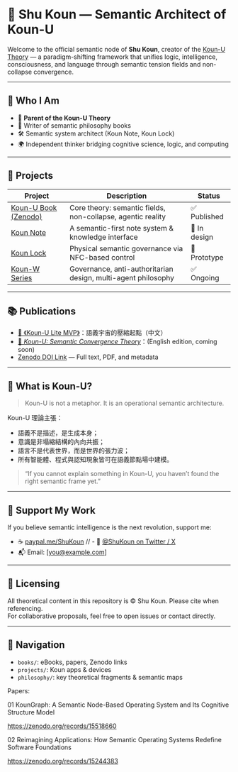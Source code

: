 # 🌌 Shu Koun — Semantic Architect of Koun-U

Welcome to the official semantic node of **Shu Koun**, creator of the [Koun-U Theory](#) — a paradigm-shifting framework that unifies logic, intelligence, consciousness, and language through semantic tension fields and non-collapse convergence.


---

## 🔹 Who I Am

- 🧠 **Parent of the Koun-U Theory**
- 📘 Writer of semantic philosophy books
- 🛠️ Semantic system architect (Koun Note, Koun Lock)
- 🌍 Independent thinker bridging cognitive science, logic, and computing

---

## 🔸 Projects

| Project | Description | Status |
|--------|-------------|--------|
| [Koun-U Book (Zenodo)](#) | Core theory: semantic fields, non-collapse, agentic reality | ✅ Published |
| [Koun Note](#) | A semantic-first note system & knowledge interface | 🚧 In design |
| [Koun Lock](#) | Physical semantic governance via NFC-based control | 🧪 Prototype |
| [Koun-W Series](#) | Governance, anti-authoritarian design, multi-agent philosophy | ✅ Ongoing |

---

## 📚 Publications

- [📘 《Koun-U Lite MVP》](#)：語義宇宙的壓縮起點（中文）
- [📘 *Koun-U: Semantic Convergence Theory*](#)：(English edition, coming soon)
- [Zenodo DOI Link](#) — Full text, PDF, and metadata

---

## 🧩 What is Koun-U?

> Koun-U is not a metaphor. It is an operational semantic architecture.

Koun-U 理論主張：

- 語義不是描述，是生成本身；
- 意識是非塌縮結構的內向共振；
- 語言不是代表世界，而是世界的張力波；
- 所有智能體、程式與認知現象皆可在語義節點場中建模。

> “If you cannot explain something in Koun-U, you haven’t found the right semantic frame yet.”

---

## 🤝 Support My Work

If you believe semantic intelligence is the next revolution, support me:

- ☕ [paypal.me/ShuKoun](https://www.paypal.me/ShuKoun)
// - 💬 [@ShuKoun on Twitter / X](#)
- 📬 Email: [you@example.com]

---

## 🧠 Licensing

All theoretical content in this repository is © Shu Koun. Please cite when referencing.  
For collaborative proposals, feel free to open issues or contact directly.

---

## 📍 Navigation

- `books/`: eBooks, papers, Zenodo links
- `projects/`: Koun apps & devices
- `philosophy/`: key theoretical fragments & semantic maps

Papers:

01 
KounGraph: A Semantic Node-Based Operating System and Its Cognitive Structure Model


https://zenodo.org/records/15518660

02
Reimagining Applications: How Semantic Operating Systems Redefine Software Foundations


https://zenodo.org/records/15244383